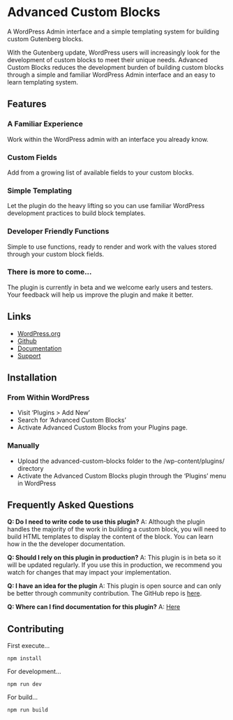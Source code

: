 # Advanced Custom Blocks

A WordPress Admin interface and a simple templating system for building custom Gutenberg blocks.

With the Gutenberg update, WordPress users will increasingly look for the development of custom blocks to meet their unique needs. Advanced Custom Blocks reduces the development burden of building custom blocks through a simple and familiar WordPress Admin interface and an easy to learn templating system.

## Features

### A Familiar Experience
Work within the WordPress admin with an interface you already know.

### Custom Fields
Add from a growing list of available fields to your custom blocks.

### Simple Templating
Let the plugin do the heavy lifting so you can use familiar WordPress development practices to build block templates.

### Developer Friendly Functions
Simple to use functions, ready to render and work with the values stored through your custom block fields.

### There is more to come...
The plugin is currently in beta and we welcome early users and testers. Your feedback will help us improve the plugin and make it better.

## Links
* [WordPress.org](https://wordpress.org/plugins/advanced-custom-blocks)
* [Github](https://github.com/rheinardkorf/advanced-custom-blocks)
* [Documentation](https://github.com/rheinardkorf/advanced-custom-blocks/tree/develop/docs)
* [Support](https://wordpress.org/support/plugin/advanced-custom-blocks)

## Installation
### From Within WordPress
* Visit ‘Plugins > Add New’
* Search for ‘Advanced Custom Blocks’
* Activate Advanced Custom Blocks from your Plugins page.

### Manually
* Upload the advanced-custom-blocks folder to the /wp-content/plugins/ directory
* Activate the Advanced Custom Blocks plugin through the ‘Plugins’ menu in WordPress

## Frequently Asked Questions
**Q: Do I need to write code to use this plugin?**
A: Although the plugin handles the majority of the work in building a custom block, you will need to build HTML templates to display the content of the block. You can learn how in the the developer documentation.

**Q: Should I rely on this plugin in production?**
A: This plugin is in beta so it will be updated regularly. If you use this in production, we recommend you watch for changes that may impact your implementation.

**Q: I have an idea for the plugin**
A: This plugin is open source and can only be better through community contribution. The GitHub repo is [here](https://github.com/rheinardkorf/advanced-custom-blocks).

**Q: Where can I find documentation for this plugin?**
A: [Here](https://github.com/rheinardkorf/advanced-custom-blocks/tree/develop/docs)

## Contributing

First execute...

```
npm install
```

For development...
```
npm run dev 
```

For build...
```
npm run build 
```
